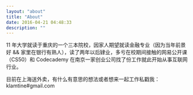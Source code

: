 ```yaml
---
layout: "about"
title: "About"
date: 2016-04-21 04:48:33
description: ""
---
```


11 年大学就读于重庆的一个三本院校，因家人期望就读金融专业（因为当年前景好 && 家里在银行有熟人），读了两年以后肄业，多亏在校期间接触的网易公开课（CS50）和 Codecademy 在南京一家创业公司找了份工作就此开始从事互联网行业。

目前在上海送外卖，有什么有意思的想法或者想来一起工作私戳我：klamtine#gmail.com

